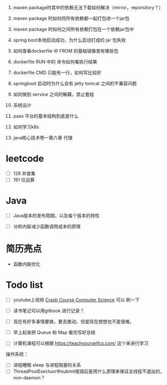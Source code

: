 1. maven package时其中的依赖无法下载如何解决（mirror，reporsitory？）

2. maven package 时如何将所有依赖都一起打包进一个jar包
3. maven package 时如何之间所有依赖打包在一个依赖jar包中
4. spring boot本地启动成功，为什么启动打成的 jar 包失败
5. 如何查看dockerfile 中 FROM 的基础镜像里有哪些包
6. dockerfile RUN 中的 命令如何看执行结果
7. dockerfile CMD 只能有一行，如何写比较好
8. springboot 启动时为什么会有 jetty tomcat 之间的不兼容问题
9. 如何做到 service 之间的解藕，禁止套娃
10. 系统设计
11. paas 平台的基本结构到底是什么
12. 如何学习k8s
13. java核心技术卷一第六章 代理

# leetcode
- [ ] 128 并查集
- [ ] 191 位运算

# Java
-  [ ] Java版本的发布周期，以及每个版本的特性
-  [ ] 分析内联减少函数调用成本的原理



# 简历亮点

- 函数内联优化



# Todo list

- [ ] youtube上视频 [Crash Course Computer Science](https://www.bilibili.com/video/BV1EW411u7th?p=1) 可以 刷一下
- [ ] 读书笔记可以用gitbook 进行记录？
- [ ] 现在有好多事情要做，要去推动，但是现在想想也不是很难。
- [ ] 早上起来把 Queue 和 Map 看完写好总结
- [ ] 计算机课程可以根据 https://teachyourselfcs.com/ 这个来进行学习



操作系统：

- [ ] 进程睡眠 sleep 与进程阻塞的关系
- [ ] ThreadPoolExectuor中submit报错后是用什么原理来保证主线程不退出的，non-daemon？